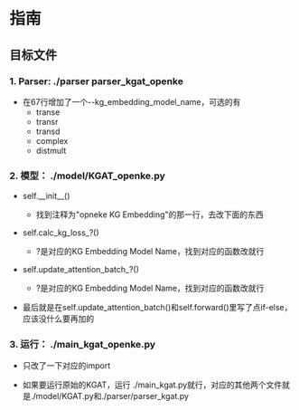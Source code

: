 # 指南
## 目标文件
### 1. Parser: ./parser parser_kgat_openke

- 在67行增加了一个--kg_embedding_model_name，可选的有
    - transe
    - transr
    - transd
    - complex
    - distmult

### 2. 模型： ./model/KGAT_openke.py

- self.\_\_init\_\_()
    - 找到注释为"opneke KG Embedding"的那一行，去改下面的东西

- self.calc_kg_loss_?()
    - ?是对应的KG Embedding Model Name，找到对应的函数改就行

- self.update_attention_batch_?()
    - ?是对应的KG Embedding Model Name，找到对应的函数改就行

- 最后就是在self.update_attention_batch()和self.forward()里写了点if-else，应该没什么要再加的

### 3. 运行： ./main_kgat_openke.py

- 只改了一下对应的import

- 如果要运行原始的KGAT，运行 ./main_kgat.py就行，对应的其他两个文件就是./model/KGAT.py和./parser/parser_kgat.py